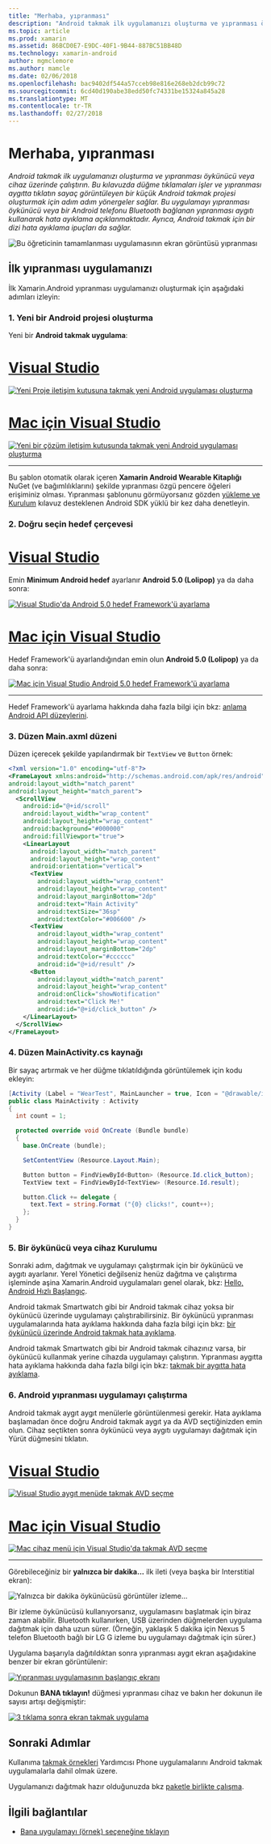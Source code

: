 ```yaml
---
title: "Merhaba, yıpranması"
description: "Android takmak ilk uygulamanızı oluşturma ve yıpranması öykünücü veya cihaz üzerinde çalıştırın. Bu kılavuzda düğme tıklamaları işler ve yıpranması aygıtta tıklatın sayaç görüntüleyen bir küçük Android takmak projesi oluşturmak için adım adım yönergeler sağlar. Bu uygulamayı yıpranması öykünücü veya bir Android telefonu Bluetooth bağlanan yıpranması aygıtı kullanarak hata ayıklama açıklanmaktadır. Ayrıca, Android takmak için bir dizi hata ayıklama ipuçları da sağlar."
ms.topic: article
ms.prod: xamarin
ms.assetid: 86BCD0E7-E9DC-40F1-9B44-887BC51BB48D
ms.technology: xamarin-android
author: mgmclemore
ms.author: mamcle
ms.date: 02/06/2018
ms.openlocfilehash: bac9402df544a57cceb98e816e268eb2dcb99c72
ms.sourcegitcommit: 6cd40d190abe38edd50fc74331be15324a845a28
ms.translationtype: MT
ms.contentlocale: tr-TR
ms.lasthandoff: 02/27/2018
---
```

# <a name="hello-wear"></a>Merhaba, yıpranması

_Android takmak ilk uygulamanızı oluşturma ve yıpranması öykünücü veya cihaz üzerinde çalıştırın. Bu kılavuzda düğme tıklamaları işler ve yıpranması aygıtta tıklatın sayaç görüntüleyen bir küçük Android takmak projesi oluşturmak için adım adım yönergeler sağlar. Bu uygulamayı yıpranması öykünücü veya bir Android telefonu Bluetooth bağlanan yıpranması aygıtı kullanarak hata ayıklama açıklanmaktadır. Ayrıca, Android takmak için bir dizi hata ayıklama ipuçları da sağlar._

![Bu öğreticinin tamamlanması uygulamasının ekran görüntüsü yıpranması](hello-wear-images/example.png)

## <a name="your-first-wear-app"></a>İlk yıpranması uygulamanızı

İlk Xamarin.Android yıpranması uygulamanızı oluşturmak için aşağıdaki adımları izleyin:

### <a name="1-create-a-new-android-project"></a>1. Yeni bir Android projesi oluşturma

Yeni bir **Android takmak uygulama**:

# <a name="visual-studiotabvswin"></a>[Visual Studio](#tab/vswin)

[![Yeni Proje iletişim kutusuna takmak yeni Android uygulaması oluşturma](hello-wear-images/vs/new-solution-sml.png)](hello-wear-images/vs/new-solution.png)

# <a name="visual-studio-for-mactabvsmac"></a>[Mac için Visual Studio](#tab/vsmac)

[![Yeni bir çözüm iletişim kutusunda takmak yeni Android uygulaması oluşturma](hello-wear-images/xs/new-solution-sml.png)](hello-wear-images/xs/new-solution.png)

-----


Bu şablon otomatik olarak içeren **Xamarin Android Wearable Kitaplığı** NuGet (ve bağımlılıklarını) şekilde yıpranması özgü pencere öğeleri erişiminiz olması. Yıpranması şablonunu görmüyorsanız gözden [yükleme ve Kurulum](~/android/wear/get-started/installation.md) kılavuz desteklenen Android SDK yüklü bir kez daha denetleyin. 

### <a name="2-choose-the-correct-target-framework"></a>2. Doğru seçin **hedef çerçevesi**

# <a name="visual-studiotabvswin"></a>[Visual Studio](#tab/vswin)

Emin **Minimum Android hedef** ayarlanır **Android 5.0 (Lolipop)** ya da daha sonra: 

[![Visual Studio'da Android 5.0 hedef Framework'ü ayarlama](hello-wear-images/vs/target-framework-sml.png)](hello-wear-images/vs/target-framework.png)

# <a name="visual-studio-for-mactabvsmac"></a>[Mac için Visual Studio](#tab/vsmac)

Hedef Framework'ü ayarlandığından emin olun **Android 5.0 (Lolipop)** ya da daha sonra:

[ ![Mac için Visual Studio Android 5.0 hedef Framework'ü ayarlama](hello-wear-images/xs/target-framework-sml.png)](hello-wear-images/xs/target-framework.png)

-----

Hedef Framework'ü ayarlama hakkında daha fazla bilgi için bkz: [anlama Android API düzeylerini](~/android/app-fundamentals/android-api-levels.md).


### <a name="3-edit-the-mainaxml-layout"></a>3. Düzen **Main.axml** düzeni

Düzen içerecek şekilde yapılandırmak bir `TextView` ve `Button` örnek: 

```xml
<?xml version="1.0" encoding="utf-8"?>
<FrameLayout xmlns:android="http://schemas.android.com/apk/res/android"
android:layout_width="match_parent"
android:layout_height="match_parent">
  <ScrollView
    android:id="@+id/scroll"
    android:layout_width="wrap_content"
    android:layout_height="wrap_content"
    android:background="#000000"
    android:fillViewport="true">
    <LinearLayout
      android:layout_width="match_parent"
      android:layout_height="wrap_content"
      android:orientation="vertical">
      <TextView
        android:layout_width="wrap_content"
        android:layout_height="wrap_content"
        android:layout_marginBottom="2dp"
        android:text="Main Activity"
        android:textSize="36sp"
        android:textColor="#006600" />
      <TextView
        android:layout_width="wrap_content"
        android:layout_height="wrap_content"
        android:layout_marginBottom="2dp"
        android:textColor="#cccccc"
        android:id="@+id/result" />
      <Button
        android:layout_width="match_parent"
        android:layout_height="wrap_content"
        android:onClick="showNotification"
        android:text="Click Me!"
        android:id="@+id/click_button" />
    </LinearLayout>
  </ScrollView>
</FrameLayout>
```

### <a name="4-edit-the-mainactivitycs-source"></a>4. Düzen **MainActivity.cs** kaynağı

Bir sayaç artırmak ve her düğme tıklatıldığında görüntülemek için kodu ekleyin: 

```csharp
[Activity (Label = "WearTest", MainLauncher = true, Icon = "@drawable/icon")]
public class MainActivity : Activity
{
  int count = 1;

  protected override void OnCreate (Bundle bundle)
  {
    base.OnCreate (bundle);

    SetContentView (Resource.Layout.Main);

    Button button = FindViewById<Button> (Resource.Id.click_button);
    TextView text = FindViewById<TextView> (Resource.Id.result);

    button.Click += delegate {
      text.Text = string.Format ("{0} clicks!", count++);
    };
  }
}
```

### <a name="5-setup-an-emulator-or-device"></a>5. Bir öykünücü veya cihaz Kurulumu

Sonraki adım, dağıtmak ve uygulamayı çalıştırmak için bir öykünücü ve aygıtı ayarlanır. Yerel Yönetici değilseniz henüz dağıtma ve çalıştırma işleminde aşina Xamarin.Android uygulamaları genel olarak, bkz: [Hello, Android Hızlı Başlangıç](~/android/get-started/hello-android/hello-android-quickstart.md).

Android takmak Smartwatch gibi bir Android takmak cihaz yoksa bir öykünücü üzerinde uygulamayı çalıştırabilirsiniz. Bir öykünücü yıpranması uygulamalarında hata ayıklama hakkında daha fazla bilgi için bkz: [bir öykünücü üzerinde Android takmak hata ayıklama](~/android/wear/deploy-test/debug-on-emulator.md).

Android takmak Smartwatch gibi bir Android takmak cihazınız varsa, bir öykünücü kullanmak yerine cihazda uygulamayı çalıştırın. Yıpranması aygıtta hata ayıklama hakkında daha fazla bilgi için bkz: [takmak bir aygıtta hata ayıklama](~/android/wear/deploy-test/debug-on-device.md).


### <a name="6-run-the-android-wear-app"></a>6. Android yıpranması uygulamayı çalıştırma

Android takmak aygıt aygıt menülerle görüntülenmesi gerekir. Hata ayıklama başlamadan önce doğru Android takmak aygıt ya da AVD seçtiğinizden emin olun. Cihaz seçtikten sonra öykünücü veya aygıtı uygulamayı dağıtmak için Yürüt düğmesini tıklatın.

# <a name="visual-studiotabvswin"></a>[Visual Studio](#tab/vswin)

[ ![Visual Studio aygıt menüde takmak AVD seçme](hello-wear-images/vs/choose-wear-sim.png)](hello-wear-images/vs/choose-wear-sim.png)

# <a name="visual-studio-for-mactabvsmac"></a>[Mac için Visual Studio](#tab/vsmac)

[ ![Mac cihaz menü için Visual Studio'da takmak AVD seçme](hello-wear-images/xs/choose-wear-sim.png)](hello-wear-images/xs/choose-wear-sim.png)

-----

Görebileceğiniz bir **yalnızca bir dakika...**  ilk ileti (veya başka bir Interstitial ekran): 

![Yalnızca bir dakika öykünücüsü görüntüler izleme...](hello-wear-images/please-wait.png)

Bir izleme öykünücüsü kullanıyorsanız, uygulamasını başlatmak için biraz zaman alabilir. Bluetooth kullanırken, USB üzerinden düğmelerden uygulama dağıtmak için daha uzun sürer. (Örneğin, yaklaşık 5 dakika için Nexus 5 telefon Bluetooth bağlı bir LG G izleme bu uygulamayı dağıtmak için sürer.)

Uygulama başarıyla dağıtıldıktan sonra yıpranması aygıt ekran aşağıdakine benzer bir ekran görüntülenir:

[![Yıpranması uygulamasının başlangıç ekranı](hello-wear-images/mainactivity-screen.png)](hello-wear-images/mainactivity-screen.png)

Dokunun **BANA tıklayın!** düğmesi yıpranması cihaz ve bakın her dokunun ile sayısı artışı değişmiştir:

[![3 tıklama sonra ekran takmak uygulama](hello-wear-images/mainactivity-counts.png)](hello-wear-images/mainactivity-counts.png)


## <a name="next-steps"></a>Sonraki Adımlar

Kullanıma [takmak örnekleri](https://developer.xamarin.com/samples/android/Android%20Wear/) Yardımcısı Phone uygulamalarını Android takmak uygulamalarla dahil olmak üzere.

Uygulamanızı dağıtmak hazır olduğunuzda bkz [paketle birlikte çalışma](~/android/wear/deploy-test/packaging.md).


## <a name="related-links"></a>İlgili bağlantılar

- [Bana uygulamayı (örnek) seçeneğine tıklayın](https://developer.xamarin.com/samples/monodroid/wear/WearTest/)
